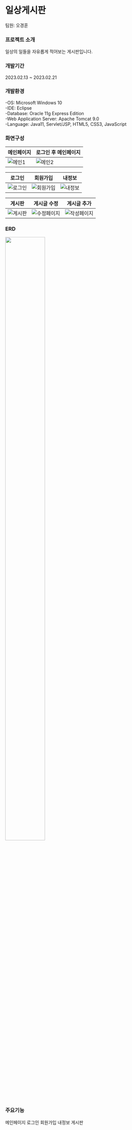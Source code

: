 # 일상게시판
팀원: 오경훈
### 프로젝트 소개
일상의 일들을 자유롭게 적어보는 게시판입니다.
### 개발기간
2023.02.13 ~ 2023.02.21
### 개발환경
-OS: Microsoft Windows 10  
-IDE: Eclipse  
-Database: Oracle 11g Express Edition  
-Web Application Server: Apache Tomcat 9.0  
-Language: Java11, Servlet/JSP, HTML5, CSS3, JavaScript  
### 화면구성
|메인페이지|로그인 후 메인페이지|
|------|---|
|![메인1](https://github.com/kyounghoon96/symmetrical-spoon/assets/113161447/a459a7b2-18c4-4319-a4c5-fbd1ecb322bc)|![메인2](https://github.com/kyounghoon96/symmetrical-spoon/assets/113161447/e3314230-f533-4a49-83df-52f4cdd614f1)|

|로그인|회원가입|내정보|
|------|---|---|
|![로그인](https://github.com/kyounghoon96/symmetrical-spoon/assets/113161447/8b55794a-4b4b-4d51-bab4-829b743046b6)|![회원가입](https://github.com/kyounghoon96/symmetrical-spoon/assets/113161447/866fb2b4-29a5-47ff-98d3-b3a43fbd9931)|![내정보](https://github.com/kyounghoon96/symmetrical-spoon/assets/113161447/c9e33b87-6d4f-4301-9afb-d910243c494f)|

|게시판|게시글 수정|게시글 추가|
|------|---|---|
|![게시판](https://github.com/kyounghoon96/symmetrical-spoon/assets/113161447/dacade7f-4051-4f63-bc36-38e6fee9331c)|![수정페이지](https://github.com/kyounghoon96/symmetrical-spoon/assets/113161447/04f3efa6-0af3-4d38-810a-856496d7a133)|![작성페이지](https://github.com/kyounghoon96/symmetrical-spoon/assets/113161447/7f29f1e6-4aba-43cd-81ab-d61c33bd3d86)|

### ERD
<img src="https://github.com/kyounghoon96/symmetrical-spoon/assets/113161447/483328a1-7d7b-46de-9940-09aab75eb52b" width=50% height=70%/>

### 주요기능
메인페이지
로그인
회원가입
내정보
게시판
